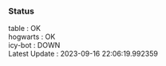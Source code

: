 ### Status


table : OK  
hogwarts : OK  
icy-bot : DOWN  
Latest Update : 2023-09-16 22:06:19.992359
